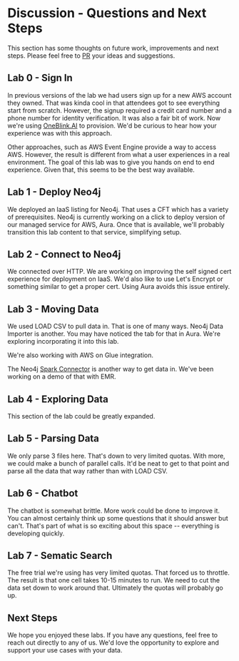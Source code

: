 # Discussion - Questions and Next Steps
This section has some thoughts on future work, improvements and next steps.  Please feel free to [PR](https://github.com/neo4j-partners/hands-on-lab-neo4j-and-sagemaker/pulls) your ideas and suggestions.

## Lab 0 - Sign In
In previous versions of the lab we had users sign up for a new AWS account they owned.  That was kinda cool in that attendees got to see everything start from scratch.  However, the signup required a credit card number and a phone number for identity verification.  It was also a fair bit of work.  Now we're using [OneBlink.AI](https://oneblink.ai/) to provision.  We'd be curious to hear how your experience was with this approach.

Other approaches, such as AWS Event Engine provide a way to access AWS.  However, the result is different from what a user experiences in a real environment.  The goal of this lab was to give you hands on end to end experience.  Given that, this seems to be the best way available.

## Lab 1 - Deploy Neo4j
We deployed an IaaS listing for Neo4j.  That uses a CFT which has a variety of prerequisites.  Neo4j is currently working on a click to deploy version of our managed service for AWS, Aura.  Once that is available, we'll probably transition this lab content to that service, simplifying setup.

## Lab 2 - Connect to Neo4j
We connected over HTTP.  We are working on improving the self signed cert experience for deployment on IaaS.  We'd also like to use Let's Encrypt or something similar to get a proper cert.  Using Aura avoids this issue entirely.

## Lab 3 - Moving Data
We used LOAD CSV to pull data in.  That is one of many ways.  Neo4j Data Importer is another.  You may have noticed the tab for that in Aura.  We're exploring incorporating it into this lab.

We're also working with AWS on Glue integration.  

The Neo4j [Spark Connector](https://neo4j.com/docs/spark/current/) is another way to get data in.  We've been working on a demo of that with EMR.

## Lab 4 - Exploring Data
This section of the lab could be greatly expanded.

## Lab 5 - Parsing Data
We only parse 3 files here.  That's down to very limited quotas.  With more, we could make a bunch of parallel calls.  It'd be neat to get to that point and parse all the data that way rather than with LOAD CSV.

## Lab 6 - Chatbot
The chatbot is somewhat brittle.  More work could be done to improve it.  You can almost certainly think up some questions that it should answer but can't.  That's part of what is so exciting about this space -- everything is developing quickly.

## Lab 7 - Sematic Search
The free trial we're using has very limited quotas.  That forced us to throttle.  The result is that one cell takes 10-15 minutes to run.  We need to cut the data set down to work around that.  Ultimately the quotas will probably go up.

## Next Steps
We hope you enjoyed these labs.  If you have any questions, feel free to reach out directly to any of us.  We'd love the opportunity to explore and support your use cases with your data.
